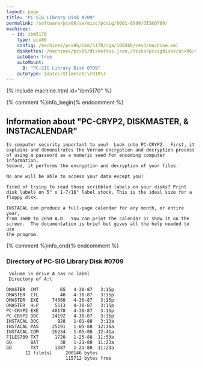 ```yaml
---
layout: page
title: "PC-SIG Library Disk #709"
permalink: /software/pcx86/sw/misc/pcsig/0001-0999/DISK0709/
machines:
  - id: ibm5170
    type: pcx86
    config: /machines/pcx86/ibm/5170/cga/1024kb/rev3/machine.xml
    diskettes: /machines/pcx86/diskettes.json,/disks/pcsigdisks/pcx86/diskettes.json
    autoGen: true
    autoMount:
      B: "PC-SIG Library Disk 0709"
    autoType: $date\r$time\rB:\rDIR\r
---
```


{% include machine.html id="ibm5170" %}

{% comment %}info_begin{% endcomment %}

## Information about "PC-CRYP2, DISKMASTER, & INSTACALENDAR"

    Is computer security important to you?  Look into PC-CRYP2.  First, it
    explains and demonstrates the Vernam encryption and decryption process
    of using a password as a numeric seed for encoding computer information.
    Second, it performs the encryption and decryption of your files.
    
    No one will be able to access your data except you!
    
    Tired of trying to read those scribbled labels on your disks? Print
    disk labels on 5" x 1-7/16" label stock. This is the ideal size for a
    floppy disk.
    
    INSTACAL can produce a full-page calendar for any month, or entire year,
    from 1600 to 2050 A.D.  You can print the calendar or show it on the
    screen.  The documentation is brief but gives all the help needed to use
    the program.
{% comment %}info_end{% endcomment %}


### Directory of PC-SIG Library Disk #0709

     Volume in drive A has no label
     Directory of A:\

    DMASTER  CMT        65   4-30-87   3:15p
    DMASTER  CTL        40   4-30-87   3:15p
    DMASTER  EXE     74660   4-30-87   3:15p
    DMASTER  HLP      5513   4-30-87   3:15p
    PC-CRYP2 EXE     40178   4-30-87   3:15p
    PC-CRYP2 DOC     24192   4-30-87   3:15p
    INSTACAL DOC       928   1-01-88   3:13a
    INSTACAL PAS     25191   1-05-88  12:36a
    INSTACAL COM     26234   1-05-88  12:41a
    FILES709 TXT      1720   1-25-88  11:53a
    GO       BAT        38   1-21-88  11:23a
    GO       TXT      1387   1-21-88  11:23a
           12 file(s)     200146 bytes
                          115712 bytes free
